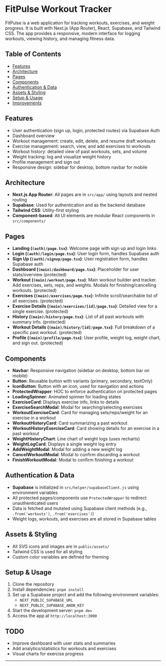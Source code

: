 # FitPulse Workout Tracker

FitPulse is a web application for tracking workouts, exercises, and weight progress. It is built with Next.js (App Router), React, Supabase, and Tailwind CSS. The app provides a responsive, modern interface for logging workouts, viewing history, and managing fitness data.

## Table of Contents
- [Features](#features)
- [Architecture](#architecture)
- [Pages](#pages)
- [Components](#components)
- [Authentication & Data](#authentication--data)
- [Assets & Styling](#assets--styling)
- [Setup & Usage](#setup--usage)
- [Improvements](#improvements)

## Features
- User authentication (sign up, login, protected routes) via Supabase Auth
- Dashboard overview
- Workout management: create, edit, delete, and resume draft workouts
- Exercise management: search, view, and add exercises to workouts
- Workout history: detailed view of past workouts, sets, and volume
- Weight tracking: log and visualize weight history
- Profile management and sign out
- Responsive design: sidebar for desktop, bottom navbar for mobile

## Architecture
- **Next.js App Router**: All pages are in `src/app/` using layouts and nested routing
- **Supabase**: Used for authentication and as the backend database
- **Tailwind CSS**: Utility-first styling
- **Component-based**: All UI elements are modular React components in `src/components/`

## Pages
- **Landing (`(auth)/page.tsx`)**: Welcome page with sign up and login links
- **Login (`(auth)/login/page.tsx`)**: User login form, handles Supabase auth
- **Sign Up (`(auth)/signup/page.tsx`)**: User registration form, handles Supabase auth
- **Dashboard (`(main)/dashboard/page.tsx`)**: Placeholder for user stats/overview (protected)
- **Workout (`(main)/workout/page.tsx`)**: Main workout builder and tracker. Add exercises, sets, reps, and weights. Modals for finishing/cancelling workouts. (protected)
- **Exercises (`(main)/exercises/page.tsx`)**: Infinite scroll/searchable list of all exercises. (protected)
- **Exercise Details (`(main)/exercises/[id]/page.tsx`)**: Detailed view for a single exercise. (protected)
- **History (`(main)/history/page.tsx`)**: List of all past workouts with summary info. (protected)
- **Workout Details (`(main)/history/[id]/page.tsx`)**: Full breakdown of a specific past workout. (protected)
- **Profile (`(main)/profile/page.tsx`)**: User profile, weight log, weight chart, and sign out. (protected)

## Components
- **Navbar**: Responsive navigation (sidebar on desktop, bottom bar on mobile)
- **Button**: Reusable button with variants (primary, secondary, textOnly)
- **IconButton**: Button with an icon, used for navigation and actions
- **ProtectedWrapper**: HOC to enforce authentication on protected pages
- **LoadingSpinner**: Animated spinner for loading states
- **ExerciseCard**: Displays exercise info, links to details
- **ExerciseSearchModal**: Modal for searching/selecting exercises
- **WorkoutExerciseCard**: Card for managing sets/reps/weight for an exercise in a workout
- **WorkoutHistoryCard**: Card summarizing a past workout
- **WorkoutHistoryExerciseCard**: Card showing details for an exercise in a past workout
- **WeightHistoryChart**: Line chart of weight logs (uses recharts)
- **WeightLogCard**: Displays a single weight log entry
- **AddWeightModal**: Modal for adding a new weight log
- **CancelWorkoutModal**: Modal to confirm discarding a workout
- **FinishWorkoutModal**: Modal to confirm finishing a workout

## Authentication & Data
- **Supabase** is initialized in `src/helper/supabaseClient.js` using environment variables
- All protected pages/components use `ProtectedWrapper` to redirect unauthenticated users
- Data is fetched and mutated using Supabase client methods (e.g., `.from('workouts')`, `.from('exercises')`)
- Weight logs, workouts, and exercises are all stored in Supabase tables

## Assets & Styling
- All SVG icons and images are in `public/assets/`
- Tailwind CSS is used for all styling
- Custom color variables are defined for theming

## Setup & Usage
1. Clone the repository
2. Install dependencies: `pnpm install`
3. Set up a Supabase project and add the following environment variables:
   - `NEXT_PUBLIC_SUPABASE_URL`
   - `NEXT_PUBLIC_SUPABASE_ANON_KEY`
4. Start the development server: `pnpm dev`
5. Access the app at `http://localhost:3000`

## TODO
- Improve dashboard with user stats and summaries
- Add analytics/statistics for workouts and exercises
- Visual charts for exercise progress

---
